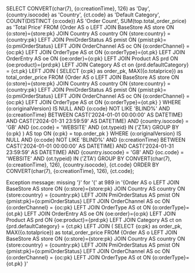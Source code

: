 SELECT 
    CONVERT(char(7), {o:creationTime}, 126) as 'Day',
    {country.isocode} as 'Country',
    {ct.code} as 'Default Category',
    COUNT(DISTINCT {o:code}) AS 'Order Count',
    SUM(top.total_order_price) as 'Total Price'
FROM {Order AS o
    LEFT JOIN BaseStore AS store ON {o:store}={store:pk}
    JOIN Country AS country ON {store:country} = {country:pk}
    LEFT JOIN PmiOrderStatus AS pmist ON {pmist:pk}={o:pmiOrderStatus}
    LEFT JOIN OrderChannel AS oc ON {o:orderChannel} = {oc:pk}
    LEFT JOIN OrderType AS ot ON {o:orderType}={ot.pk}
    LEFT JOIN OrderEntry AS oe ON {oe:order}={o:pk}
    LEFT JOIN Product AS prd ON {oe:product}={prd:pk}
    LEFT JOIN Category AS ct on {prd.defaultCategory} = {ct.pk}
    LEFT JOIN (
        SELECT 
            {o:pk} as order_pk,
            MAX({o.totalprice}) as total_order_price
        FROM {Order AS o
            LEFT JOIN BaseStore AS store ON {o:store}={store:pk}
            JOIN Country AS country ON {store:country} = {country:pk}
            LEFT JOIN PmiOrderStatus AS pmist ON {pmist:pk}={o:pmiOrderStatus}
            LEFT JOIN OrderChannel AS oc ON {o:orderChannel} = {oc:pk}
            LEFT JOIN OrderType AS ot ON {o:orderType}={ot.pk}
        }
        WHERE 
            {o:originalVersion} IS NULL 
            AND {o:code} NOT LIKE 'BLIND%'
            AND {o:creationTime} BETWEEN CAST('2024-01-01 00:00:00' AS DATETIME) AND CAST('2024-01-31 23:59:59' AS DATETIME)
            AND {country.isocode} = 'GB'
            AND {oc.code} = 'WEBSITE'
            AND {ot.typeid} IN ('ZTA')
        GROUP BY 
            {o:pk}
    ) AS top ON {o:pk} = top.order_pk
}
WHERE 
    {o:originalVersion} IS NULL 
    AND {o:code} NOT LIKE 'BLIND%'
    AND {o:creationTime} BETWEEN CAST('2024-01-01 00:00:00' AS DATETIME) AND CAST('2024-01-31 23:59:59' AS DATETIME)
    AND {country.isocode} = 'GB'
    AND {oc.code} = 'WEBSITE'
    AND {ot.typeid} IN ('ZTA')
GROUP BY 
    CONVERT(char(7), {o:creationTime}, 126), 
    {country.isocode}, 
    {ct.code}
ORDER BY 
    CONVERT(char(7), {o:creationTime}, 126), 
    {ct.code};



Exception message: missing '}' for '{' at 989 in '{Order AS o LEFT JOIN BaseStore AS store ON {o:store}={store:pk} JOIN Country AS country ON {store:country} = {country:pk} LEFT JOIN PmiOrderStatus AS pmist ON {pmist:pk}={o:pmiOrderStatus} LEFT JOIN OrderChannel AS oc ON {o:orderChannel} = {oc:pk} LEFT JOIN OrderType AS ot ON {o:orderType}={ot.pk} LEFT JOIN OrderEntry AS oe ON {oe:order}={o:pk} LEFT JOIN Product AS prd ON {oe:product}={prd:pk} LEFT JOIN Category AS ct on {prd.defaultCategory} = {ct.pk} LEFT JOIN ( SELECT {o:pk} as order_pk, MAX({o.totalprice}) as total_order_price FROM {Order AS o LEFT JOIN BaseStore AS store ON {o:store}={store:pk} JOIN Country AS country ON {store:country} = {country:pk} LEFT JOIN PmiOrderStatus AS pmist ON {pmist:pk}={o:pmiOrderStatus} LEFT JOIN OrderChannel AS oc ON {o:orderChannel} = {oc:pk} LEFT JOIN OrderType AS ot ON {o:orderType}={ot.pk} }'

